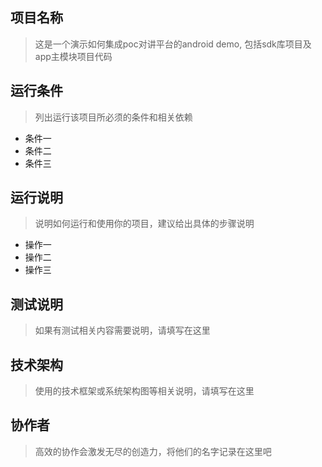 ## 项目名称
> 这是一个演示如何集成poc对讲平台的android demo, 包括sdk库项目及app主模块项目代码  



## 运行条件
> 列出运行该项目所必须的条件和相关依赖  
* 条件一
* 条件二
* 条件三



## 运行说明
> 说明如何运行和使用你的项目，建议给出具体的步骤说明
* 操作一
* 操作二
* 操作三  



## 测试说明
> 如果有测试相关内容需要说明，请填写在这里  



## 技术架构
> 使用的技术框架或系统架构图等相关说明，请填写在这里  


## 协作者
> 高效的协作会激发无尽的创造力，将他们的名字记录在这里吧
